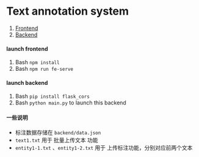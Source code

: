 # Text annotation system
1. [Frontend](./frontend/README.md)
2. [Backend](./backend/README.md)



#### launch frontend

1. Bash `npm install`
2. Bash `npm run fe-serve`

#### launch backend

1. Bash `pip install flask_cors`
2. Bash `python main.py` to launch this backend



#### 一些说明

- 标注数据存储在 `backend/data.json` 
- `text1.txt` 用于 批量上传文本 功能
- `entity1-1.txt` 、`entity1-2.txt` 用于 上传标注功能，分别对应前两个文本


